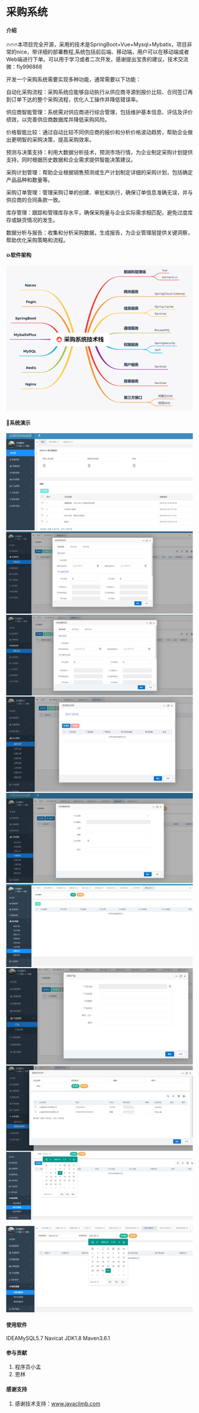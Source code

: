 # 采购系统

#### 介绍
🔥🔥🔥本项目完全开源，采用的技术是SpringBoot+Vue+Mysql+Mybatis，项目非常的nice，带详细的部署教程,系统包括前后端、移动端，用户可以在移动端或者Web端进行下单。可以用于学习或者二次开发，感谢提出宝贵的建议，技术交流微：fly996868


开发一个采购系统需要实现多种功能，通常需要以下功能：

自动化采购流程：采购系统应能够自动执行从供应商寻源到报价比较、合同签订再到订单下达的整个采购流程，优化人工操作并降低错误率。

供应商智能管理：系统需对供应商进行综合管理，包括维护基本信息、评估及评价绩效，以完善供应商数据库并降低采购风险。

价格智能比较：通过自动比较不同供应商的报价和分析价格波动趋势，帮助企业做出更明智的采购决策，提高采购效率。

预测与决策支持：利用大数据分析技术，预测市场行情，为企业制定采购计划提供支持，同时根据历史数据和企业需求提供智能决策建议。

采购计划管理：帮助企业根据销售预测或生产计划制定详细的采购计划，包括确定产品品种和数量等。

采购订单管理：管理采购订单的创建、审批和执行，确保订单信息准确无误，并与供应商的合同条款一致。

库存管理：跟踪和管理库存水平，确保采购量与企业实际需求相匹配，避免过度库存或缺货情况的发生。

数据分析与报告：收集和分析采购数据，生成报告，为企业管理层提供关键洞察，帮助优化采购策略和流程。


#### 💥软件架构

![输入图片说明](picture/1.png)

#### 💝系统演示

![输入图片说明](picture/2.png)
![输入图片说明](picture/3.png)
![输入图片说明](picture/4.png)
![输入图片说明](picture/5.png)
![输入图片说明](picture/6.png)
![输入图片说明](picture/7.png)
![输入图片说明](picture/8.png)
![输入图片说明](picture/9.png)
![输入图片说明](picture/10.png)

![输入图片说明](picture/11.png)

#### 使用软件

IDEAMySQL5.7
Navicat
JDK1.8
Maven3.6.1

#### 参与贡献

1. 程序员小孟
2. 恩林

#### 感谢支持

1.  感谢技术支持：www.javaclimb.com
